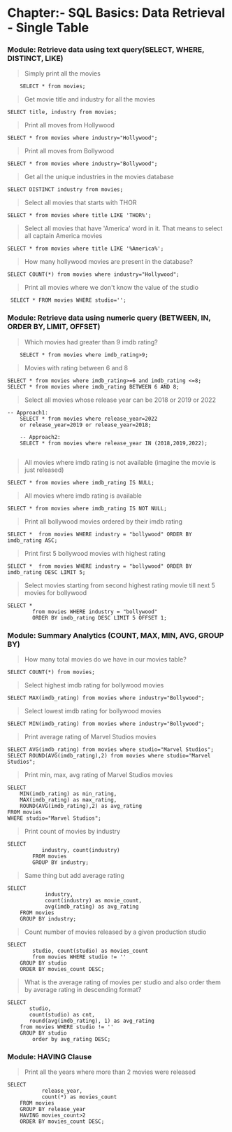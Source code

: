 # Chapter:- SQL Basics: Data Retrieval - Single Table
### Module: Retrieve data using text query(SELECT, WHERE, DISTINCT, LIKE)

> Simply print all the movies 
```
	SELECT * from movies;
```
>Get movie title and industry for all the movies
```
SELECT title, industry from movies;

```
>Print all moves from Hollywood 
```
SELECT * from movies where industry="Hollywood";
```
>Print all moves from Bollywood 
```
SELECT * from movies where industry="Bollywood";
```
>Get all the unique industries in the movies database
```
SELECT DISTINCT industry from movies;
```
>Select all movies that starts with THOR
```
SELECT * from movies where title LIKE 'THOR%';
```
>Select all movies that have 'America' word in it. That means to select all captain America movies
```
SELECT * from movies where title LIKE '%America%';

```
>How many hollywood movies are present in the database?
```
SELECT COUNT(*) from movies where industry="Hollywood";
```
>Print all  movies where we don't know the value of the studio
```
 SELECT * FROM movies WHERE studio='';

```
### Module: Retrieve data using numeric query (BETWEEN, IN, ORDER BY, LIMIT, OFFSET)
> Which movies had greater than 9 imdb rating?
```
	SELECT * from movies where imdb_rating>9;

```
>Movies with rating between 6 and 8
```
SELECT * from movies where imdb_rating>=6 and imdb_rating <=8;
SELECT * from movies where imdb_rating BETWEEN 6 AND 8;

```
>Select all movies whose release year can be 2018 or 2019 or 2022
```
-- Approach1:
	SELECT * from movies where release_year=2022 
	or release_year=2019 or release_year=2018;

	-- Approach2:
	SELECT * from movies where release_year IN (2018,2019,2022);


```
> All movies where imdb rating is not available (imagine the movie is just released)
```
SELECT * from movies where imdb_rating IS NULL;
```
> All movies where imdb rating is available 
```
SELECT * from movies where imdb_rating IS NOT NULL;
```
> Print all bollywood movies ordered by their imdb rating
``` 
SELECT *  from movies WHERE industry = "bollywood" ORDER BY imdb_rating ASC;
```
>Print first 5 bollywood movies with highest rating
```
SELECT *  from movies WHERE industry = "bollywood" ORDER BY imdb_rating DESC LIMIT 5;
```
>Select movies starting from second highest rating movie till next 5 movies for bollywood
```
SELECT * 
        from movies WHERE industry = "bollywood"
        ORDER BY imdb_rating DESC LIMIT 5 OFFSET 1;
```
### Module: Summary Analytics (COUNT, MAX, MIN, AVG, GROUP BY)
>How many total movies do we have in our movies table?
```
SELECT COUNT(*) from movies;
```
>Select highest imdb rating for bollywood movies
```
SELECT MAX(imdb_rating) from movies where industry="Bollywood";
```
>Select lowest imdb rating for bollywood movies
```
SELECT MIN(imdb_rating) from movies where industry="Bollywood";
```
>Print average rating of Marvel Studios movies
```
SELECT AVG(imdb_rating) from movies where studio="Marvel Studios";
SELECT ROUND(AVG(imdb_rating),2) from movies where studio="Marvel Studios";
```
>Print min, max, avg rating of Marvel Studios movies
```
SELECT 
	MIN(imdb_rating) as min_rating, 
	MAX(imdb_rating) as max_rating, 
	ROUND(AVG(imdb_rating),2) as avg_rating
FROM movies 
WHERE studio="Marvel Studios";
```
>Print count of movies by industry
```
SELECT 
           industry, count(industry) 
        FROM movies
        GROUP BY industry;
```
>Same thing but add average rating
```
SELECT 
            industry, 
            count(industry) as movie_count,
            avg(imdb_rating) as avg_rating
	FROM movies
	GROUP BY industry;
```
>Count number of movies released by a given production studio
```
SELECT 
	    studio, count(studio) as movies_count 
        from movies WHERE studio != ''
	GROUP BY studio
	ORDER BY movies_count DESC;

```
>What is the average rating of movies per studio and also order them by average rating in descending format?
```
SELECT 
	   studio, 
	   count(studio) as cnt, 
	   round(avg(imdb_rating), 1) as avg_rating 
	from movies WHERE studio != ''
	GROUP BY studio
        order by avg_rating DESC;
```
### Module: HAVING Clause
>Print all the years where more than 2 movies were released
```
SELECT 
           release_year, 
           count(*) as movies_count
	FROM movies    
	GROUP BY release_year
	HAVING movies_count>2
	ORDER BY movies_count DESC;
	
```














